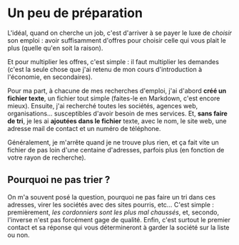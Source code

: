 # Un peu de préparation

L'idéal, quand on cherche un job, c'est d'arriver à se payer le luxe de *choisir* son emploi : avoir suffisamment d'offres pour choisir celle qui vous plait le plus (quelle qu'en soit la raison).

Et pour multiplier les offres, c'est simple : il faut multiplier les demandes (c'est la seule chose que j'ai retenu de mon cours d'introduction à l'économie, en secondaires).

Pour ma part, à chacune de mes recherches d'emploi, j'ai d'abord **créé un fichier texte**, un fichier tout simple (faites-le en Markdown, c'est encore mieux).
Ensuite, j'ai recherché toutes les sociétés, agences web, organisations… susceptibles d'avoir besoin de mes services. Et, **sans faire de tri**, je les ai **ajoutées dans le fichier** texte, avec le nom, le site web, une adresse mail de contact et un numéro de téléphone.

Généralement, je m'arrête quand je ne trouve plus rien, et ça fait vite un fichier de pas loin d'une centaine d'adresses, parfois plus (en fonction de votre rayon de recherche).

## Pourquoi ne pas trier ?

On m'a souvent posé la question, pourquoi ne pas faire un tri dans ces adresses, virer les sociétés avec des sites pourris, etc…
C'est simple : premièrement, *les cordonniers sont les plus mal chaussés*, et, secondo, l'inverse n'est pas forcément gage de qualité.
Enfin, c'est surtout le premier contact et sa réponse qui vous détermineront à garder la société sur la liste ou non.
